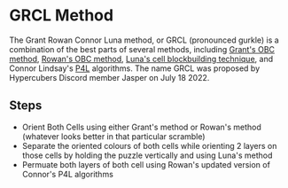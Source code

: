 # GRCL Method

The Grant Rowan Connor Luna method, or GRCL (pronounced gurkle) is a combination of the best parts of several methods, including [Grant's OBC method](/methods/2x2x2x2-physical/grant), [Rowan's OBC method](/methods/2x2x2x2-physical/rowan), [Luna's cell blockbuilding technique](/methods/2x2x2x2-physical/luna), and Connor Lindsay's [P4L](/methods/2x2x2x2-physical/p4l) algorithms. The name GRCL was proposed by Hypercubers Discord member Jasper on July 18 2022.

## Steps
- Orient Both Cells using either Grant's method or Rowan's method (whatever looks better in that particular scramble)
- Separate the oriented colours of both cells while orienting 2 layers on those cells by holding the puzzle vertically and using Luna's method
- Permuate both layers of both cell using Rowan's updated version of Connor's P4L algorithms
